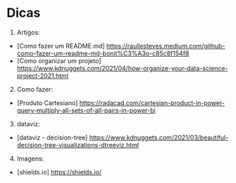 # Dicas

1. Artigos:
  * [Como fazer um README.md] https://raullesteves.medium.com/github-como-fazer-um-readme-md-bonit%C3%A3o-c85c8f154f8
  * [Como organizar um projeto] https://www.kdnuggets.com/2021/04/how-organize-your-data-science-project-2021.html


2. Como fazer:
  * [Produto Cartesiano] https://radacad.com/cartesian-product-in-power-query-multiply-all-sets-of-all-pairs-in-power-bi


3. dataviz:
  * [dataviz - decision-tree] https://www.kdnuggets.com/2021/03/beautiful-decision-tree-visualizations-dtreeviz.html


4. Imagens:
  * [shields.io] https://shields.io/



